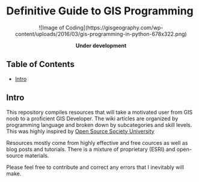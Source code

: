 # Definitive Guide to GIS Programming
<p align="center">
  ![Image of Coding](https://gisgeography.com/wp-content/uploads/2016/03/gis-programming-in-python-678x322.png)
</p>

<center><b>Under development</b></center>

## Table of Contents
- [Intro](#intro)

## Intro
This repository compiles resources that will take a motivated user from GIS noob to a proficient GIS Developer. The wiki articles are organized by programming language and broken down by subcategories and skill levels. This was highly inspired by [Open Source Society University](https://github.com/ossu/computer-science#introduction-to-computer-science)

Resources mostly come from highly effective and free cources as well as blog posts and tutorials. There is a mixture of proprietary (ESRI) and open-source materials.

Please feel free to contribute and correct any errors that I inevitably will make.
